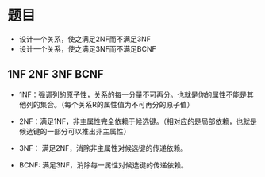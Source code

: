 # 题目
- 设计一个关系，使之满足2NF而不满足3NF
- 设计一个关系，使之满足3NF而不满足BCNF

## 1NF 2NF 3NF BCNF
- 1NF：强调列的原子性，关系的每一分量不可再分。也就是你的属性不能是其他列的集合。（每个关系R的属性值为不可再分的原子值）

- 2NF：满足1NF，非主属性完全依赖于候选键。（相对应的是局部依赖，也就是候选键的一部分可以推出非主属性）

- 3NF： 满足2NF，消除非主属性对候选键的传递依赖。

- BCNF: 满足3NF，消除每一属性对候选键的传递依赖。

